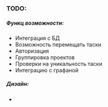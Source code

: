 ### TODO:

##### Функц возможности:

- Интеграция с БД
- Возможность перемещать таски
- Авторизация
- Группировка проектов
- Проверки на уникальность таски
- Интеграцию с графаной

##### Дизайн:

- 


